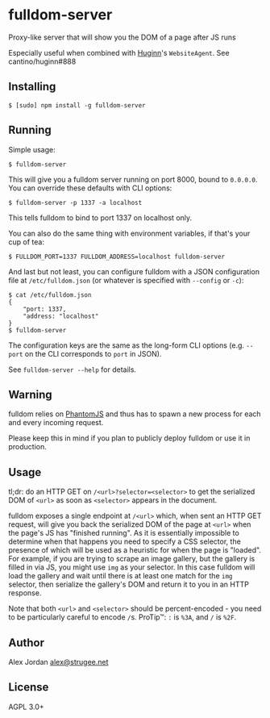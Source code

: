 # fulldom-server

Proxy-like server that will show you the DOM of a page after JS runs

Especially useful when combined with [Huginn][1]'s `WebsiteAgent`. See cantino/huginn#888

## Installing

    $ [sudo] npm install -g fulldom-server

## Running

Simple usage:

    $ fulldom-server

This will give you a fulldom server running on port 8000, bound to `0.0.0.0`. You can override these defaults with CLI options:

    $ fulldom-server -p 1337 -a localhost

This tells fulldom to bind to port 1337 on localhost only.

You can also do the same thing with environment variables, if that's your cup of tea:

    $ FULLDOM_PORT=1337 FULLDOM_ADDRESS=localhost fulldom-server

And last but not least, you can configure fulldom with a JSON configuration file at `/etc/fulldom.json` (or whatever is specified with `--config` or `-c`):

    $ cat /etc/fulldom.json
	{
		"port: 1337,
		"address: "localhost"
	}
	$ fulldom-server

The configuration keys are the same as the long-form CLI options (e.g. `--port` on the CLI corresponds to `port` in JSON).

See `fulldom-server --help` for details.

## Warning

fulldom relies on [PhantomJS][2] and thus has to spawn a new process for each and every incoming request.

Please keep this in mind if you plan to publicly deploy fulldom or use it in production.

## Usage

tl;dr: do an HTTP GET on `/<url>?selector=<selector>` to get the serialized DOM of `<url>` as soon as `<selector>` appears in the document.

fulldom exposes a single endpoint at `/<url>` which, when sent an HTTP GET request, will give you back the serialized DOM of the page at `<url>` when the page's JS has "finished running". As it is essentially impossible to determine when that happens you need to specify a CSS selector, the presence of which will be used as a heuristic for when the page is "loaded". For example, if you are trying to scrape an image gallery, but the gallery is filled in via JS, you might use `img` as your selector. In this case fulldom will load the gallery and wait until there is at least one match for the `img` selector, then serialize the gallery's DOM and return it to you in an HTTP response.

Note that both `<url>` and `<selector>` should be percent-encoded - you need to be particularly careful to encode `/`s. ProTip™: `:` is `%3A`, and `/` is `%2F`.

## Author

Alex Jordan <alex@strugee.net>

## License

AGPL 3.0+

 [1]: https://github.com/cantino/huginn
 [2]: http://phantomjs.org/

